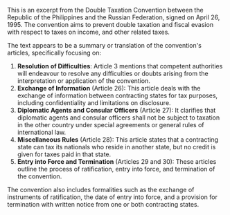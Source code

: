 This is an excerpt from the Double Taxation Convention between the Republic of the Philippines and the Russian Federation, signed on April 26, 1995. The convention aims to prevent double taxation and fiscal evasion with respect to taxes on income, and other related taxes.

The text appears to be a summary or translation of the convention's articles, specifically focusing on:

1. **Resolution of Difficulties**: Article 3 mentions that competent authorities will endeavour to resolve any difficulties or doubts arising from the interpretation or application of the convention.
2. **Exchange of Information** (Article 26): This article deals with the exchange of information between contracting states for tax purposes, including confidentiality and limitations on disclosure.
3. **Diplomatic Agents and Consular Officers** (Article 27): It clarifies that diplomatic agents and consular officers shall not be subject to taxation in the other country under special agreements or general rules of international law.
4. **Miscellaneous Rules** (Article 28): This article states that a contracting state can tax its nationals who reside in another state, but no credit is given for taxes paid in that state.
5. **Entry into Force and Termination** (Articles 29 and 30): These articles outline the process of ratification, entry into force, and termination of the convention.

The convention also includes formalities such as the exchange of instruments of ratification, the date of entry into force, and a provision for termination with written notice from one or both contracting states.